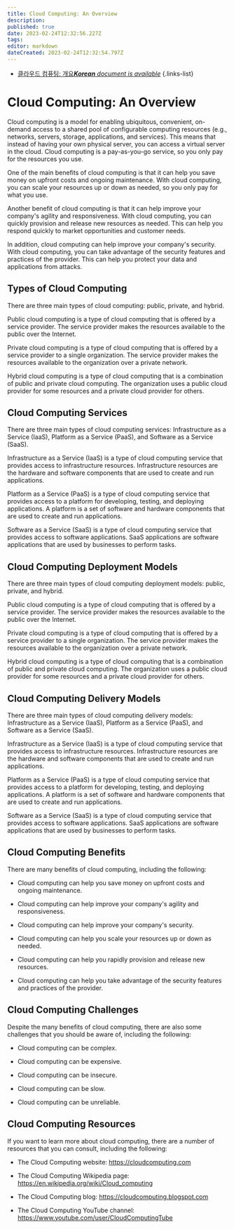 ```yaml
---
title: Cloud Computing: An Overview
description: 
published: true
date: 2023-02-24T12:32:56.227Z
tags: 
editor: markdown
dateCreated: 2023-02-24T12:32:54.797Z
---
```


- [클라우드 컴퓨팅: 개요***Korean** document is available*](/ko/Knowledge-base/Common/cloud-computing-an-overview)
{.links-list}


# Cloud Computing: An Overview

Cloud computing is a model for enabling ubiquitous, convenient, on-demand access to a shared pool of configurable computing resources (e.g., networks, servers, storage, applications, and services). This means that instead of having your own physical server, you can access a virtual server in the cloud. Cloud computing is a pay-as-you-go service, so you only pay for the resources you use.

One of the main benefits of cloud computing is that it can help you save money on upfront costs and ongoing maintenance. With cloud computing, you can scale your resources up or down as needed, so you only pay for what you use.

Another benefit of cloud computing is that it can help improve your company's agility and responsiveness. With cloud computing, you can quickly provision and release new resources as needed. This can help you respond quickly to market opportunities and customer needs.

In addition, cloud computing can help improve your company's security. With cloud computing, you can take advantage of the security features and practices of the provider. This can help you protect your data and applications from attacks.

## Types of Cloud Computing

There are three main types of cloud computing: public, private, and hybrid.

Public cloud computing is a type of cloud computing that is offered by a service provider. The service provider makes the resources available to the public over the Internet.

Private cloud computing is a type of cloud computing that is offered by a service provider to a single organization. The service provider makes the resources available to the organization over a private network.

Hybrid cloud computing is a type of cloud computing that is a combination of public and private cloud computing. The organization uses a public cloud provider for some resources and a private cloud provider for others.

## Cloud Computing Services

There are three main types of cloud computing services: Infrastructure as a Service (IaaS), Platform as a Service (PaaS), and Software as a Service (SaaS).

Infrastructure as a Service (IaaS) is a type of cloud computing service that provides access to infrastructure resources. Infrastructure resources are the hardware and software components that are used to create and run applications.

Platform as a Service (PaaS) is a type of cloud computing service that provides access to a platform for developing, testing, and deploying applications. A platform is a set of software and hardware components that are used to create and run applications.

Software as a Service (SaaS) is a type of cloud computing service that provides access to software applications. SaaS applications are software applications that are used by businesses to perform tasks.

## Cloud Computing Deployment Models

There are three main types of cloud computing deployment models: public, private, and hybrid.

Public cloud computing is a type of cloud computing that is offered by a service provider. The service provider makes the resources available to the public over the Internet.

Private cloud computing is a type of cloud computing that is offered by a service provider to a single organization. The service provider makes the resources available to the organization over a private network.

Hybrid cloud computing is a type of cloud computing that is a combination of public and private cloud computing. The organization uses a public cloud provider for some resources and a private cloud provider for others.

## Cloud Computing Delivery Models

There are three main types of cloud computing delivery models: Infrastructure as a Service (IaaS), Platform as a Service (PaaS), and Software as a Service (SaaS).

Infrastructure as a Service (IaaS) is a type of cloud computing service that provides access to infrastructure resources. Infrastructure resources are the hardware and software components that are used to create and run applications.

Platform as a Service (PaaS) is a type of cloud computing service that provides access to a platform for developing, testing, and deploying applications. A platform is a set of software and hardware components that are used to create and run applications.

Software as a Service (SaaS) is a type of cloud computing service that provides access to software applications. SaaS applications are software applications that are used by businesses to perform tasks.

## Cloud Computing Benefits

There are many benefits of cloud computing, including the following:

- Cloud computing can help you save money on upfront costs and ongoing maintenance.

- Cloud computing can help improve your company's agility and responsiveness.

- Cloud computing can help improve your company's security.

- Cloud computing can help you scale your resources up or down as needed.

- Cloud computing can help you rapidly provision and release new resources.

- Cloud computing can help you take advantage of the security features and practices of the provider.

## Cloud Computing Challenges

Despite the many benefits of cloud computing, there are also some challenges that you should be aware of, including the following:

- Cloud computing can be complex.

- Cloud computing can be expensive.

- Cloud computing can be insecure.

- Cloud computing can be slow.

- Cloud computing can be unreliable.

## Cloud Computing Resources

If you want to learn more about cloud computing, there are a number of resources that you can consult, including the following:

- The Cloud Computing website: https://cloudcomputing.com

- The Cloud Computing Wikipedia page: https://en.wikipedia.org/wiki/Cloud_computing

- The Cloud Computing blog: https://cloudcomputing.blogspot.com

- The Cloud Computing YouTube channel: https://www.youtube.com/user/CloudComputingTube